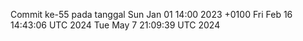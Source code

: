 Commit ke-55 pada tanggal Sun Jan 01 14:00 2023 +0100
Fri Feb 16 14:43:06 UTC 2024
Tue May  7 21:09:39 UTC 2024
